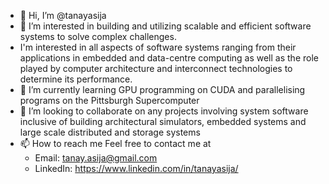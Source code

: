 - 👋 Hi, I’m @tanayasija
- 👀 I’m interested in building and utilizing scalable and efficient software systems to solve complex challenges. 
- I'm interested in all aspects of software systems ranging from their applications in embedded and data-centre computing as well as the role played by computer architecture and interconnect technologies to determine its performance.
- 🌱 I’m currently learning GPU programming on CUDA and parallelising programs on the Pittsburgh Supercomputer
- 💞️ I’m looking to collaborate on any projects involving system software inclusive of building architectural simulators, embedded systems and 
large scale distributed and storage systems
- 📫 How to reach me Feel free to contact me at 
  - Email: tanay.asija@gmail.com
  - LinkedIn: https://www.linkedin.com/in/tanayasija/

<!---
tanayasija/tanayasija is a ✨ special ✨ repository because its `README.md` (this file) appears on your GitHub profile.
You can click the Preview link to take a look at your changes.
--->
